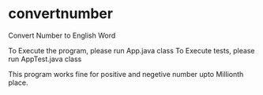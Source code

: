 # convertnumber
Convert Number to English Word

To Execute the program, please run App.java class
To Execute tests, please run AppTest.java class

This program works fine for positive and negetive number upto Millionth place.
